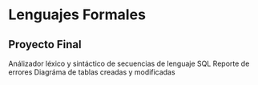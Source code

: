 # Lenguajes Formales

## Proyecto Final
Análizador léxico y sintáctico de secuencias de lenguaje SQL
Reporte de errores
Diagráma de tablas creadas y modificadas

